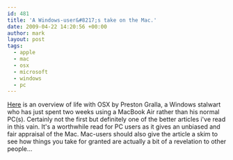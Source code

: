 ```yaml
---
id: 481
title: 'A Windows-user&#8217;s take on the Mac.'
date: 2009-04-22 14:20:56 +00:00
author: mark
layout: post
tags:
  - apple
  - mac
  - osx
  - microsoft
  - windows
  - pc
---
```

[Here](http://www.thestandard.com/news/2009/04/16/windows-guru-spends-two-weeks-mac) is an overview of life with OSX by Preston Gralla, a Windows stalwart who has just spent two weeks using a MacBook Air rather than his normal PC(s). Certainly not the first but definitely one of the better articles i've read in this vain. It's a worthwhile read for PC users as it gives an unbiased and fair appraisal of the Mac. Mac-users should also give the article a skim to see how things you take for granted are actually a bit of a revelation to other people&#8230;
